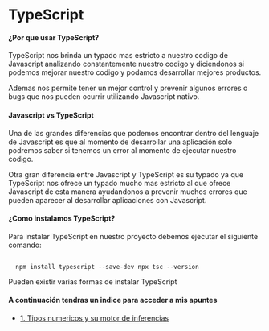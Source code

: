 <h1>TypeScript</h1>

#### ¿Por que usar TypeScript?

<p>
    TypeScript nos brinda un typado mas estricto a nuestro codigo de Javascript
    analizando constantemente nuestro codigo y diciendonos si podemos mejorar nuestro codigo    
    y podamos desarrollar mejores productos.
</p>


Ademas nos permite tener un mejor control y prevenir algunos errores o bugs que nos pueden 
ocurrir utilizando Javascript nativo.

#### Javascript vs TypeScript

<p>
    Una de las grandes diferencias que podemos encontrar dentro del lenguaje de Javascript
    es que al momento de desarrollar una aplicación solo podremos saber si tenemos un error
    al momento de ejecutar nuestro codigo. 
</p>

<p>
    Otra gran diferencia entre Javascript y TypeScript es su typado ya que TypeScript
    nos ofrece un typado mucho mas estricto al que ofrece Javascript de esta manera
    ayudandonos a prevenir muchos errores que pueden aparecer al desarrollar aplicaciones
    con Javascript.
</p>

#### ¿Como instalamos TypeScript?

<p>
    Para instalar TypeScript en nuestro proyecto debemos ejecutar el siguiente comando:
</p>

```terminal

  npm install typescript --save-dev npx tsc --version

```

<p>
    Pueden existir varias formas de instalar TypeScript
</p>

<h4>A continuación tendras un indice para acceder a mis apuntes</h4>

* [1. Tipos numericos y su motor de inferencias](Notas/numbers.md)

